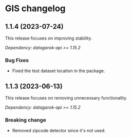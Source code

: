 # GIS changelog

## 1.1.4 (2023-07-24)

This release focuses on improving stability.

*Dependency: datagarok-api >= 1.15.2*

### Bug Fixes

* Fixed the test dataset location in the package.

## 1.1.3 (2023-06-13)

This release focuses on removing unnecessary functionality.

*Dependency: datagarok-api >= 1.15.2*

### Breaking change

* Removed zipcode detector since it's not used.
